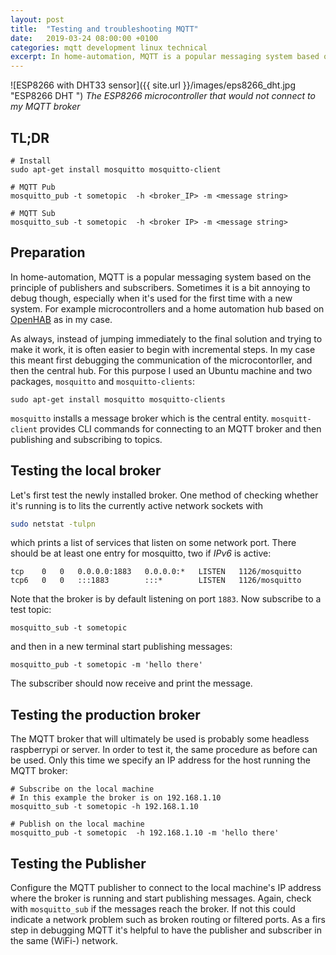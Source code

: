 ```yaml
---
layout: post
title:  "Testing and troubleshooting MQTT"
date:   2019-03-24 08:00:00 +0100
categories: mqtt development linux technical
excerpt: In home-automation, MQTT is a popular messaging system based on the principle of publishers and subscribers. Sometimes it is a bit annoying to debug though, especially when it's used for the first time with a new system. For example microcontrollers and a home automation hub based on OpenHAB as in my case.
---
```


![ESP8266 with DHT33 sensor]({{ site.url }}/images/eps8266_dht.jpg "ESP8266 DHT ")
*The ESP8266 microcontroller that would not connect to my MQTT broker*

## TL;DR
```shell
# Install
sudo apt-get install mosquitto mosquitto-client

# MQTT Pub
mosquitto_pub -t sometopic  -h <broker_IP> -m <message string>

# MQTT Sub
mosquitto_sub -t sometopic  -h <broker IP> -m <message string>
```

## Preparation
In home-automation, MQTT is a popular messaging system based on the principle of publishers and subscribers. Sometimes it is a bit annoying to debug though, especially when it's used for the first time with a new system. For example microcontrollers and a home automation hub based on [OpenHAB](https://www.openhab.org) as in my case.

As always, instead of jumping immediately to the final solution and trying to make it work, it is often easier to begin with incremental steps. In my case this meant first debugging the communication of the microcontorller, and then the central hub. For this purpose I used an Ubuntu machine and two packages, `mosquitto` and `mosquitto-clients`:

```
sudo apt-get install mosquitto mosquitto-clients
```

`mosquitto` installs a message broker which is the central entity. `mosquitt-client` provides CLI commands for connecting to an MQTT broker and then publishing and subscribing to topics.

## Testing the local broker
Let's first test the newly installed broker. One method of checking whether it's running is to lits the currently active network sockets with

```bash
sudo netstat -tulpn
```

which prints a list of services that listen on some network port. There should be at least one entry for mosquitto, two if *IPv6* is active:
```
tcp    0   0   0.0.0.0:1883   0.0.0.0:*   LISTEN   1126/mosquitto
tcp6   0   0   :::1883        :::*        LISTEN   1126/mosquitto
```

Note that the broker is by default listening on port `1883`. Now subscribe to a test topic:

```
mosquitto_sub -t sometopic
```

and then in a new terminal start publishing messages:

```
mosquitto_pub -t sometopic -m 'hello there'
```

The subscriber should now receive and print the message.

## Testing the production broker
The MQTT broker that will ultimately be used is probably some headless raspberrypi or server. In order to test it, the same procedure as before can be used. Only this time we specify an IP address for the host running the MQTT broker:

```shell
# Subscribe on the local machine
# In this example the broker is on 192.168.1.10
mosquitto_sub -t sometopic -h 192.168.1.10

# Publish on the local machine
mosquitto_pub -t sometopic  -h 192.168.1.10 -m 'hello there'
```

## Testing the Publisher
Configure the MQTT publisher to connect to the local machine's IP address where the broker is running and start publishing messages. Again, check with `mosquitto_sub` if the messages reach the broker. If not this could indicate a network problem such as broken routing or filtered ports. As a firs step in debugging MQTT it's helpful to have the publisher and subscriber in the same (WiFi-) network.
